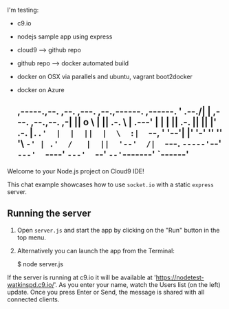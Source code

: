 I'm testing:
- c9.io
- nodejs sample app using express
- cloud9 --> github repo
- github repo --> docker automated build
- docker on OSX via parallels and ubuntu, vagrant boot2docker
- docker on Azure


     ,-----.,--.                  ,--. ,---.   ,--.,------.  ,------.
    '  .--./|  | ,---. ,--.,--. ,-|  || o   \  |  ||  .-.  \ |  .---'
    |  |    |  || .-. ||  ||  |' .-. |`..'  |  |  ||  |  \  :|  `--, 
    '  '--'\|  |' '-' ''  ''  '\ `-' | .'  /   |  ||  '--'  /|  `---.
     `-----'`--' `---'  `----'  `---'  `--'    `--'`-------' `------'
    ----------------------------------------------------------------- 


Welcome to your Node.js project on Cloud9 IDE!

This chat example showcases how to use `socket.io` with a static `express` server.

## Running the server

1) Open `server.js` and start the app by clicking on the "Run" button in the top menu.

2) Alternatively you can launch the app from the Terminal:

    $ node server.js

If the server is running at c9.io it will be available at 'https://nodetest-watkinspd.c9.io/'. As you enter your name, watch the Users list (on the left) update. Once you press Enter or Send, the message is shared with all connected clients.
